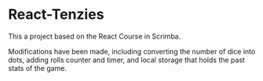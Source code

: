 # React-Tenzies
This a project based on the React Course in Scrimba.

Modifications have been made, including converting the number of dice into dots, adding rolls counter and timer, and local storage that holds the past stats of the game.
